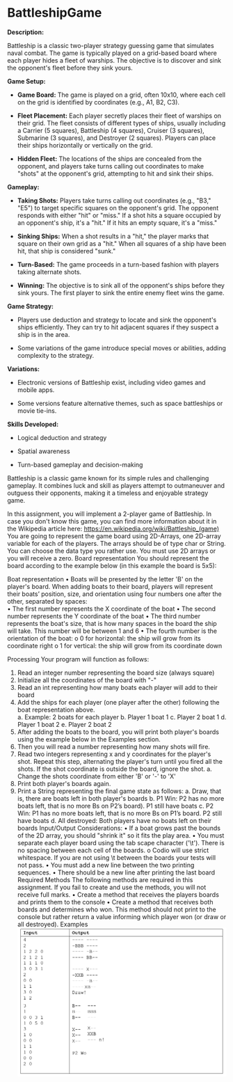 # BattleshipGame

**Description:**

Battleship is a classic two-player strategy guessing game that simulates naval combat. The game is typically played on a grid-based board where each player hides a fleet of warships. The objective is to discover and sink the opponent's fleet before they sink yours.

**Game Setup:**

- **Game Board:** The game is played on a grid, often 10x10, where each cell on the grid is identified by coordinates (e.g., A1, B2, C3).

- **Fleet Placement:** Each player secretly places their fleet of warships on their grid. The fleet consists of different types of ships, usually including a Carrier (5 squares), Battleship (4 squares), Cruiser (3 squares), Submarine (3 squares), and Destroyer (2 squares). Players can place their ships horizontally or vertically on the grid.

- **Hidden Fleet:** The locations of the ships are concealed from the opponent, and players take turns calling out coordinates to make "shots" at the opponent's grid, attempting to hit and sink their ships.

**Gameplay:**

- **Taking Shots:** Players take turns calling out coordinates (e.g., "B3," "E5") to target specific squares on the opponent's grid. The opponent responds with either "hit" or "miss." If a shot hits a square occupied by an opponent's ship, it's a "hit." If it hits an empty square, it's a "miss."

- **Sinking Ships:** When a shot results in a "hit," the player marks that square on their own grid as a "hit." When all squares of a ship have been hit, that ship is considered "sunk."

- **Turn-Based:** The game proceeds in a turn-based fashion with players taking alternate shots.

- **Winning:** The objective is to sink all of the opponent's ships before they sink yours. The first player to sink the entire enemy fleet wins the game.

**Game Strategy:**

- Players use deduction and strategy to locate and sink the opponent's ships efficiently. They can try to hit adjacent squares if they suspect a ship is in the area.

- Some variations of the game introduce special moves or abilities, adding complexity to the strategy.

**Variations:**

- Electronic versions of Battleship exist, including video games and mobile apps.

- Some versions feature alternative themes, such as space battleships or movie tie-ins.

**Skills Developed:**

- Logical deduction and strategy

- Spatial awareness

- Turn-based gameplay and decision-making

Battleship is a classic game known for its simple rules and challenging gameplay. It combines luck and skill as players attempt to outmaneuver and outguess their opponents, making it a timeless and enjoyable strategy game.

In this assignment, you will implement a 2-player game of Battleship. In case you don't know this game, you can find more information about it in the Wikipedia article here: https://en.wikipedia.org/wiki/Battleship_(game)  
You are going to represent the game board using 2D-Arrays, one 2D-array variable for each of the players. The arrays should be of type char or String. You can choose the data type you rather use. You must use 2D arrays or you will receive a zero. 
Board representation 
You should represent the board according to the example below (in this example the board is 5x5): 
 
 
 
Boat representation 
•	Boats will be presented by the letter 'B' on the player's board. When adding boats to their board, players will represent their boats’ position, size, and orientation using four numbers one after the other, separated by spaces:  
•	The first number represents the X coordinate of the boat 
•	The second number represents the Y coordinate of the boat 
•	The third number represents the boat's size, that is how many spaces in the board the ship will take. This number will be between 1 and 6 
•	The fourth number is the orientation of the boat: 
o 0 for horizontal: the ship will grow from its coordinate right o 1 for vertical: the ship will grow from its coordinate down 
 
 
 	 
Processing 
Your program will function as follows: 
1.	Read an integer number representing the board size (always square) 
2.	Initialize all the coordinates of the board with "-"  
3.	Read an int representing how many boats each player will add to their board 
4.	Add the ships for each player (one player after the other) following the boat representation above.  
a.	Example: 2 boats for each player 
b.	Player 1 boat 1 
c.	Player 2 boat 1 
d.	Player 1 boat 2 
e.	Player 2 boat 2 
5.	After adding the boats to the board, you will print both player's boards using the example below in the Examples section. 
6.	Then you will read a number representing how many shots will fire. 
7.	Read two integers representing x and y coordinates for the player's shot. Repeat this step, alternating the player's turn until you fired all the shots. If the shot coordinate is outside the board, ignore the shot. 
a.	Change the shots coordinate from either 'B' or '-' to 'X'  
8.	Print both player's boards again. 
9.	Print a String representing the final game state as follows: 
a.	Draw, that is, there are boats left in both player's boards 
b.	P1 Win: P2 has no more boats left, that is no more Bs on P2’s board). P1 still have boats 
c.	P2 Win: P1 has no more boats left, that is no more Bs on P1’s board. P2 still have boats 
d.	All destroyed: Both players have no boats left on their boards 
Input/Output Considerations: 
•	If a boat grows past the bounds of the 2D array, you should "shrink it" so it fits the play area. 
•	You must separate each player board using the tab scape character ('\t'). There is no spacing between each cell of the boards. 
o Codio will use strict whitespace. If you are not using \t between the boards your tests will not pass. 
•	You must add a new line between the two printing sequences. 
•	There should be a new line after printing the last board 
Required Methods 
The following methods are required in this assignment. If you fail to create and use the methods, you will not receive full marks. 
•	Create a method that receives the players boards and prints them to the console 
•	Create a method that receives both boards and determines who won. This method should not print to the console but rather return a value informing which player won (or draw or all destroyed). 
Examples
![Alt text](image.png)